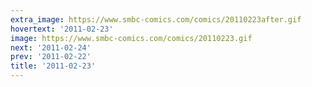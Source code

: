 ```yaml
---
extra_image: https://www.smbc-comics.com/comics/20110223after.gif
hovertext: '2011-02-23'
image: https://www.smbc-comics.com/comics/20110223.gif
next: '2011-02-24'
prev: '2011-02-22'
title: '2011-02-23'
---
```

